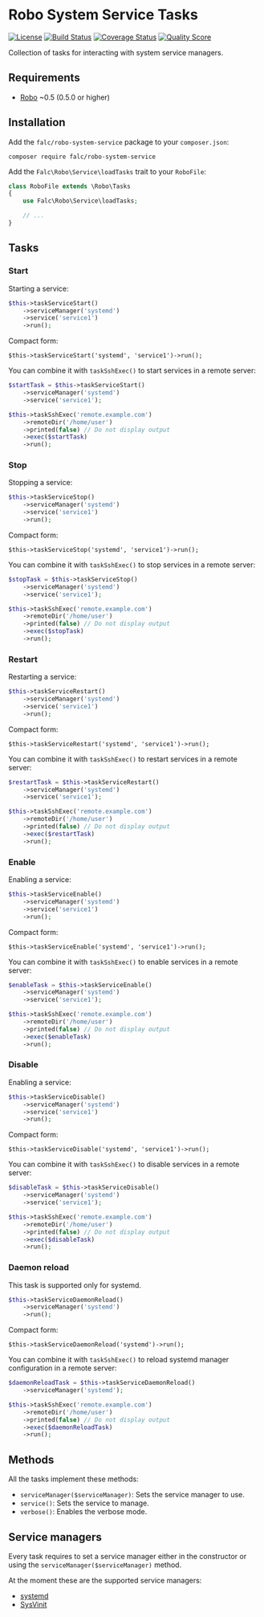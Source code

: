 # Robo System Service Tasks

[![License](https://img.shields.io/packagist/l/falc/robo-system-service.svg?style=flat-square)](LICENSE)
[![Build Status](https://img.shields.io/travis/Falc/RoboSystemService.svg?style=flat-square)](https://travis-ci.org/Falc/RoboSystemService)
[![Coverage Status](https://img.shields.io/scrutinizer/coverage/g/Falc/RoboSystemService.svg?style=flat-square)](https://scrutinizer-ci.com/g/Falc/RoboSystemService/)
[![Quality Score](https://img.shields.io/scrutinizer/g/Falc/RoboSystemService.svg?style=flat-square)](https://scrutinizer-ci.com/g/Falc/RoboSystemService/)

Collection of tasks for interacting with system service managers.

## Requirements

+ [Robo](http://robo.li/) ~0.5 (0.5.0 or higher)

## Installation

Add the `falc/robo-system-service` package to your `composer.json`:

```
composer require falc/robo-system-service
```

Add the `Falc\Robo\Service\loadTasks` trait to your `RoboFile`:

```php
class RoboFile extends \Robo\Tasks
{
    use Falc\Robo\Service\loadTasks;

    // ...
}
```

## Tasks

### Start

Starting a service:

``` php
$this->taskServiceStart()
    ->serviceManager('systemd')
    ->service('service1')
    ->run();
```

Compact form:

```
$this->taskServiceStart('systemd', 'service1')->run();
```

You can combine it with `taskSshExec()` to start services in a remote server:

```php
$startTask = $this->taskServiceStart()
    ->serviceManager('systemd')
    ->service('service1');

$this->taskSshExec('remote.example.com')
    ->remoteDir('/home/user')
    ->printed(false) // Do not display output
    ->exec($startTask)
    ->run();
```

### Stop

Stopping a service:

``` php
$this->taskServiceStop()
    ->serviceManager('systemd')
    ->service('service1')
    ->run();
```

Compact form:

```
$this->taskServiceStop('systemd', 'service1')->run();
```

You can combine it with `taskSshExec()` to stop services in a remote server:

```php
$stopTask = $this->taskServiceStop()
    ->serviceManager('systemd')
    ->service('service1');

$this->taskSshExec('remote.example.com')
    ->remoteDir('/home/user')
    ->printed(false) // Do not display output
    ->exec($stopTask)
    ->run();
```

### Restart

Restarting a service:

``` php
$this->taskServiceRestart()
    ->serviceManager('systemd')
    ->service('service1')
    ->run();
```

Compact form:

```
$this->taskServiceRestart('systemd', 'service1')->run();
```

You can combine it with `taskSshExec()` to restart services in a remote server:

```php
$restartTask = $this->taskServiceRestart()
    ->serviceManager('systemd')
    ->service('service1');

$this->taskSshExec('remote.example.com')
    ->remoteDir('/home/user')
    ->printed(false) // Do not display output
    ->exec($restartTask)
    ->run();
```

### Enable

Enabling a service:

``` php
$this->taskServiceEnable()
    ->serviceManager('systemd')
    ->service('service1')
    ->run();
```

Compact form:

```
$this->taskServiceEnable('systemd', 'service1')->run();
```

You can combine it with `taskSshExec()` to enable services in a remote server:

```php
$enableTask = $this->taskServiceEnable()
    ->serviceManager('systemd')
    ->service('service1');

$this->taskSshExec('remote.example.com')
    ->remoteDir('/home/user')
    ->printed(false) // Do not display output
    ->exec($enableTask)
    ->run();
```

### Disable

Enabling a service:

``` php
$this->taskServiceDisable()
    ->serviceManager('systemd')
    ->service('service1')
    ->run();
```

Compact form:

```
$this->taskServiceDisable('systemd', 'service1')->run();
```

You can combine it with `taskSshExec()` to disable services in a remote server:

```php
$disableTask = $this->taskServiceDisable()
    ->serviceManager('systemd')
    ->service('service1');

$this->taskSshExec('remote.example.com')
    ->remoteDir('/home/user')
    ->printed(false) // Do not display output
    ->exec($disableTask)
    ->run();
```

### Daemon reload

This task is supported only for systemd.

``` php
$this->taskServiceDaemonReload()
    ->serviceManager('systemd')
    ->run();
```

Compact form:

```
$this->taskServiceDaemonReload('systemd')->run();
```

You can combine it with `taskSshExec()` to reload systemd manager configuration in a remote server:

```php
$daemonReloadTask = $this->taskServiceDaemonReload()
    ->serviceManager('systemd');

$this->taskSshExec('remote.example.com')
    ->remoteDir('/home/user')
    ->printed(false) // Do not display output
    ->exec($daemonReloadTask)
    ->run();
```

## Methods

All the tasks implement these methods:
 * `serviceManager($serviceManager)`: Sets the service manager to use.
 * `service()`: Sets the service to manage.
 * `verbose()`: Enables the verbose mode.

## Service managers

Every task requires to set a service manager either in the constructor or using the `serviceManager($serviceManager)` method.

At the moment these are the supported service managers:
* [systemd](http://www.freedesktop.org/wiki/Software/systemd/)
* [SysVinit](http://savannah.nongnu.org/projects/sysvinit)
